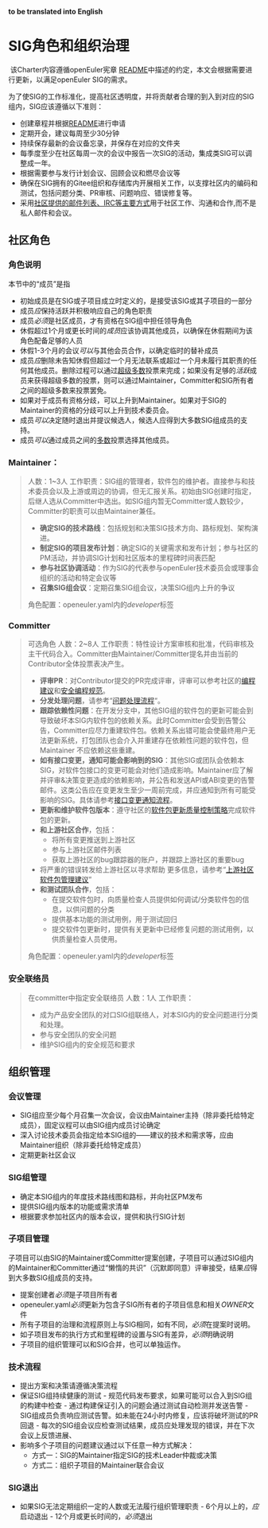 **to be translated into English**

# SIG角色和组织治理

​        该Charter内容遵循openEuler宪章 [README](README.md)中描述的约定，本文会根据需要进行更新，以满足openEuler SIG的需求。

​        为了使SIG的工作标准化，提高社区透明度，并将贡献者合理的到入到对应的SIG组内，SIG应该遵循以下准则：

- 创建章程并根据[README](README.md)进行申请
- 定期开会，建议每周至少30分钟
- 持续保存最新的会议备忘录，并保存在对应的文件夹
- 每季度至少在社区每周一次的会议中报告一次SIG的活动，集成类SIG可以调整成一年。
- 根据需要参与发行计划会议、回顾会议和燃尽会议等
- 确保在SIG拥有的Gitee组织和存储库内开展相关工作，以支撑社区内的编码和测试，包括问题分类、PR审核、问题响应、错误修复等。
- 采用[社区提供的邮件列表、IRC等主要方式](/../../communication)用于社区工作、沟通和合作,而不是私人邮件和会议。



## 社区角色


### 角色说明

本节中的“成员”是指

- 初始成员是在SIG或子项目成立时定义的，是接受该SIG或其子项目的一部分
- 成员*应*保持活跃并积极响应自己的角色职责
- 成员*必须*是社区成员，才有资格在SIG组中担任领导角色
- 休假超过1个月或更长时间的*成员*应该协调其他成员，以确保在休假期间为该角色配备足够的人员
- 休假1-3个月的会议*可以*与其他会员合作，以确定临时的替补成员
- 成员*应*删除未告知休假但超过一个月无法联系或超过一个月未履行其职责的任何其他成员。删除过程可以通过[超级多数](https://en.wikipedia.org/wiki/Supermajority#Two-thirds_vote)投票来完成；如果没有足够的*活跃*成员来获得超级多数的投票，则可以通过Maintainer，Committer和SIG所有者之间的超级多数来投票罢免。
- 如果对于成员有资格分歧，可以上升到Maintainer。如果对于SIG的Maintainer的资格的分歧可以上升到技术委员会。
- 成员*可以*决定随时退出并提议候选人，候选人应得到大多数SIG组成员的支持。
- 成员*可以*通过成员之间的[多数](https://en.wikipedia.org/wiki/Supermajority#Two-thirds_vote)投票选择其他成员。



### Maintainer：

> 人数：1~3人
> 工作职责：SIG组的管理者，软件包的维护者。直接参与和技术委员会以及上游或周边的协调，但无汇报关系。初始由SIG创建时指定，后继人选从Committer中选出。如SIG组内暂无Committer或人数较少，Committer的职责可以由Maintainer兼任。
>
> - **确定SIG的技术路线**：包括规划和决策SIG技术方向、路标规划、架构演进。
> - **制定SIG的项目发布计划**：确定SIG的关键需求和发布计划；参与社区的PM活动，并协调SIG计划和社区版本的里程碑时间表匹配
> - **参与社区协调活动**：作为SIG的代表参与openEuler技术委员会或理事会组织的活动和特定会议等
> - **召集SIG组会议**：定期召集SIG组会议，决策SIG组内上升的争议
> 
> 角色配置：openeuler.yaml内的*developer*标签



### Committer

>可选角色
>人数：2~8人
>工作职责：特性设计方案审核和批准，代码审核及主干代码合入。Committer由Maintainer/Committer提名并由当前的Contributor全体投票表决产生。
>
>+  **评审PR**：对Contributor提交的PR完成评审，评审可以参考社区的[编程建议]()和[安全编程规范]()。
>+  **分发处理问题**，请参考“[问题处理流程]()“。
>+  **跟踪依赖性问题**：在开发分支中，其他SIG组的软件包的更新可能会到导致破坏本SIG内软件包的依赖关系。此时Committer会受到告警公告，Committer应尽力重建软件包。依赖关系出错可能会使最终用户无法更新系统，打包团队也会介入并重建存在依赖性问题的软件包，但Maintainer 不应依赖这些重建。
>+  **如有接口变更，通知可能会影响到的SIG**：其他SIG或团队会依赖本SIG，对软件包接口的变更可能会对他们造成影响。Maintainer应了解并评审&决策变更造成的依赖影响，并公告和发送API或ABI变更的告警邮件。这类公告应在变更发生至少一周前完成，并应通知到所有可能受影响的SIG。具体请参考[接口变更通知流程]()。
> +  **更新和维护软件包版本**：遵守社区的[软件包更新质量控制策略](/group-pm/)完成软件包的更新。
> +  **和上游社区合作**，包括：
>    +    将所有变更推送到上游社区
>    +    参与上游社区邮件列表
>    +    获取上游社区的bug跟踪器的账户，并跟踪上游社区的重要bug
>   +    将严重的错误转发给上游社区以寻求帮助
>          更多信息，请参考“[上游社区软件包管理建议]()”
> +  **和测试团队合作**，包括：
>    +  在提交软件包时，向质量检查人员提供如何调试/分类软件包的信息，以供问题的分类
>    +  提供基本功能的测试用例，用于测试回归
>    +  提交软件包更新时，提供有关更新中已经修复问题的测试用例，以供质量检查人员使用。 
> 
>角色配置：openeuler.yaml内的*developer*标签



###  安全联络员

>在committer中指定安全联络员
>人数：1人
>工作职责：
>
>+ 成为产品安全团队的对口SIG组联络人，对本SIG内的安全问题进行分类和处理。
>+ 参与安全团队的安全问题
>+ 维护SIG组内的安全规范和要求



## 组织管理


### 会议管理

- SIG组应至少每个月召集一次会议，会议由Maintainer主持（除非委托给特定成员），固定议程可以由SIG组内成员讨论确定
- 深入讨论技术委员会指定给本SIG组的——建议的技术和需求等，应由Maintainer组织（除非委托给特定成员）
- 定期更新社区会议



### SIG组管理

+ 确定本SIG组内的年度技术路线图和路标，并向社区PM发布
+ 提供SIG组内版本的功能或需求清单
+ 根据要求参加社区内的版本会议，提供和执行SIG计划



### 子项目管理

子项目可以由SIG的Maintainer或Committer提案创建，子项目可以通过SIG组内的Maintainer和Committer通过“懒惰的共识”（沉默即同意）评审接受，结果*应*得到大多数SIG组成员的支持。

+ 提案创建者*必须*是子项目所有者
+ openeuler.yaml*必须*更新为包含子SIG所有者的子项目信息和相关*OWNER*文件
+ 所有子项目的治理和流程原则上与SIG相同，如有不同，*必须*在提案时说明。
+ 如子项目发布的执行方式和里程碑的设置与SIG有差异，*必须*明确说明
+ 子项目的组织管理可以和SIG合并，也可以单独运作。



### 技术流程

- 提出方案和决策请遵循决策流程
- 保证SIG组持续健康的测试
      - 规范代码发布要求，如果可能可以合入到SIG组的构建中检查
          - 通过构建保证引入的问题会通过测试自动检测并发送告警
          - SIG组成员负责响应测试告警。如未能在24小时内修复，应该将破坏测试的PR回退
          - 每次的SIG组会议应检查测试结果，成员应处理发现的错误，并在下次会议上反馈进展、
- 影响多个子项目的问题建议通过以下任意一种方式解决：
     - 方式一：SIG的Maintainer指定SIG的技术Leader仲裁或决策
     - 方式二：组织子项目的Maintainer联合会议



### SIG退出

- 如果SIG无法定期组织一定的人数或无法履行组织管理职责
      - 6个月以上的，*应*启动退出
          - 12个月或更长时间的，*必须*退出

